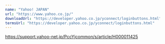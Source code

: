 ```yaml
---
name: "Yahoo! JAPAN"
url: "https://www.yahoo.co.jp/"
downloadUrl: "https://developer.yahoo.co.jp/yconnect/loginbuttons.html"
termsUrl: "https://developer.yahoo.co.jp/yconnect/loginbuttons.html"
---
```


https://support.yahoo-net.jp/PccYjcommon/s/article/H000011425
